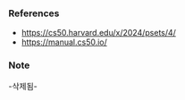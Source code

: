 ### References

- https://cs50.harvard.edu/x/2024/psets/4/
- https://manual.cs50.io/

### Note

-삭제됨-